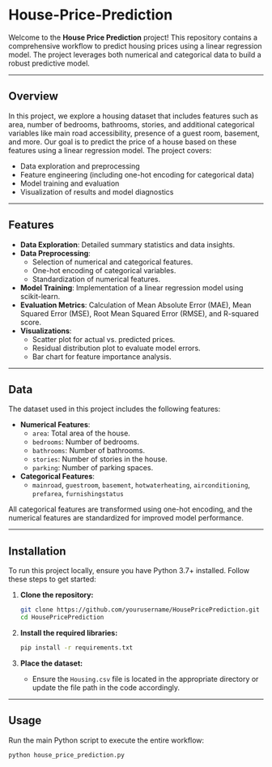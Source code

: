 # House-Price-Prediction

Welcome to the **House Price Prediction** project! This repository contains a comprehensive workflow to predict housing prices using a linear regression model. The project leverages both numerical and categorical data to build a robust predictive model.

---

## Overview

In this project, we explore a housing dataset that includes features such as area, number of bedrooms, bathrooms, stories, and additional categorical variables like main road accessibility, presence of a guest room, basement, and more. Our goal is to predict the price of a house based on these features using a linear regression model. The project covers:

- Data exploration and preprocessing
- Feature engineering (including one-hot encoding for categorical data)
- Model training and evaluation
- Visualization of results and model diagnostics

---

## Features

- **Data Exploration**: Detailed summary statistics and data insights.
- **Data Preprocessing**:
  - Selection of numerical and categorical features.
  - One-hot encoding of categorical variables.
  - Standardization of numerical features.
- **Model Training**: Implementation of a linear regression model using scikit-learn.
- **Evaluation Metrics**: Calculation of Mean Absolute Error (MAE), Mean Squared Error (MSE), Root Mean Squared Error (RMSE), and R-squared score.
- **Visualizations**:
  - Scatter plot for actual vs. predicted prices.
  - Residual distribution plot to evaluate model errors.
  - Bar chart for feature importance analysis.

---

## Data

The dataset used in this project includes the following features:

- **Numerical Features**:
  - `area`: Total area of the house.
  - `bedrooms`: Number of bedrooms.
  - `bathrooms`: Number of bathrooms.
  - `stories`: Number of stories in the house.
  - `parking`: Number of parking spaces.
- **Categorical Features**:
  - `mainroad`, `guestroom`, `basement`, `hotwaterheating`, `airconditioning`, `prefarea`, `furnishingstatus`

All categorical features are transformed using one-hot encoding, and the numerical features are standardized for improved model performance.

---

## Installation

To run this project locally, ensure you have Python 3.7+ installed. Follow these steps to get started:

1. **Clone the repository:**
    ```bash
    git clone https://github.com/yourusername/HousePricePrediction.git
    cd HousePricePrediction
    ```

2. **Install the required libraries:**
    ```bash
    pip install -r requirements.txt
    ```

3. **Place the dataset:**
   - Ensure the `Housing.csv` file is located in the appropriate directory or update the file path in the code accordingly.

---

## Usage

Run the main Python script to execute the entire workflow:

```bash
python house_price_prediction.py
